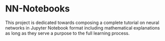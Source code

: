 # NN-Notebooks

This project is dedicated towards composing a complete tutorial on neural networks in Jupyter Notebook format including mathematical explanations as long as they serve a purpose to the full learning process.